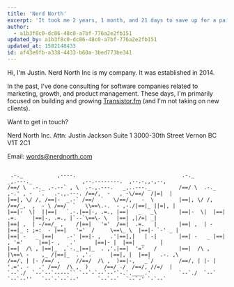 ```yaml
---
title: 'Nerd North'
excerpt: 'It took me 2 years, 1 month, and 21 days to save up for a pair of Reebok Pumps. When I finally got them, they didn''t work as advertised. Or did they?'
author:
  - a1b3f8c0-dc86-48c0-a7bf-776a2e2fb151
updated_by: a1b3f8c0-dc86-48c0-a7bf-776a2e2fb151
updated_at: 1582148433
id: af43e0fb-a338-4433-b60a-3bed773be341
---
```

Hi, I'm Justin. Nerd North Inc is my company. It was established in 2014. 

In the past, I've done consulting for software companies related to marketing, growth, and product management. These days, I'm primarily focused on building and growing [Transistor.fm](https://transistor.fm/?via=justin) (and I'm not taking on new clients).

Want to get in touch?

Nerd North Inc.
Attn: Justin Jackson
Suite 1
3000-30th Street
Vernon BC
V1T 2C1

Email: words@nerdnorth.com

```

 .-._           ,----.                                  .-._          _,.---._                ,--.--------.  ,--.-,,-,--, 
/==/ \  .-._ ,-.--` , \  .-.,.---.   _,..---._         /==/ \  .-._ ,-.' , -  `.   .-.,.---. /==/,  -   , -\/==/  /|=|  | 
|==|, \/ /, /==|-  _.-` /==/  `   \/==/,   -  \        |==|, \/ /, /==/_,  ,  - \ /==/  `   \\==\.-.  - ,-./|==|_ ||=|, | 
|==|-  \|  ||==|   `.-.|==|-, .=., |==|   _   _\       |==|-  \|  |==|   .=.     |==|-, .=., |`--`\==\- \   |==| ,|/=| _| 
|==| ,  | -/==/_ ,    /|==|   '='  /==|  .=.   |       |==| ,  | -|==|_ : ;=:  - |==|   '='  /     \==\_ \  |==|- `-' _ | 
|==| -   _ |==|    .-' |==|- ,   .'|==|,|   | -|       |==| -   _ |==| , '='     |==|- ,   .'      |==|- |  |==|  _     | 
|==|  /\ , |==|_  ,`-._|==|_  . ,'.|==|  '='   /       |==|  /\ , |\==\ -    ,_ /|==|_  . ,'.      |==|, |  |==|   .-. ,\ 
/==/, | |- /==/ ,     //==/  /\ ,  )==|-,   _`/        /==/, | |- | '.='. -   .' /==/  /\ ,  )     /==/ -/  /==/, //=/  | 
`--`./  `--`--`-----`` `--`-`--`--'`-.`.____.'         `--`./  `--`   `--`--''   `--`-`--`--'      `--`--`  `--`-' `-`--` 

```